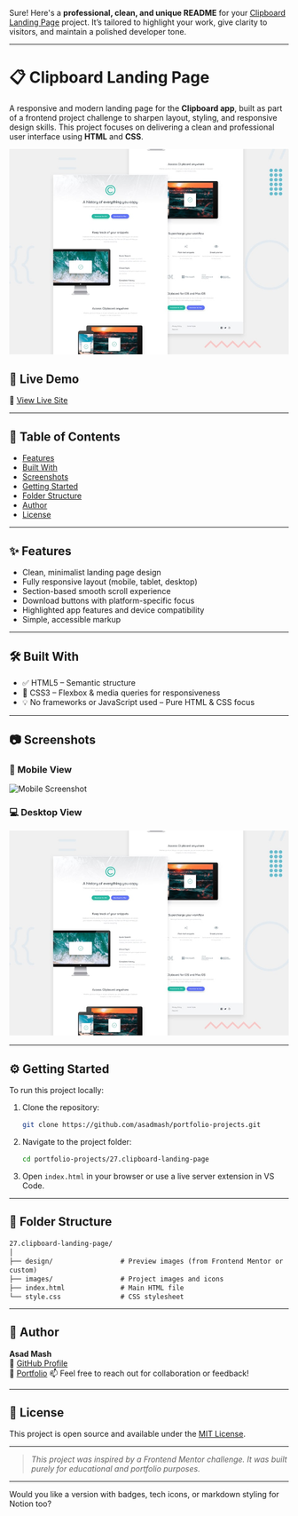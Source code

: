 Sure! Here's a **professional, clean, and unique README** for your [Clipboard Landing Page](https://github.com/asadmash/portfolio-projects/tree/master/27.clipboard-landing-page) project. It’s tailored to highlight your work, give clarity to visitors, and maintain a polished developer tone.

---

# 📋 Clipboard Landing Page

A responsive and modern landing page for the **Clipboard app**, built as part of a frontend project challenge to sharpen layout, styling, and responsive design skills. This project focuses on delivering a clean and professional user interface using **HTML** and **CSS**.

![Screenshot](./design/desktop-preview.jpg)

## 🚀 Live Demo

🔗 [View Live Site](https://asadmash.github.io/portfolio-projects/27.clipboard-landing-page/)  


---

## 📌 Table of Contents

- [Features](#-features)
- [Built With](#-built-with)
- [Screenshots](#-screenshots)
- [Getting Started](#-getting-started)
- [Folder Structure](#-folder-structure)
- [Author](#-author)
- [License](#-license)

---

## ✨ Features

- Clean, minimalist landing page design
- Fully responsive layout (mobile, tablet, desktop)
- Section-based smooth scroll experience
- Download buttons with platform-specific focus
- Highlighted app features and device compatibility
- Simple, accessible markup

---

## 🛠 Built With

- ✅ HTML5 – Semantic structure
- 🎨 CSS3 – Flexbox & media queries for responsiveness
- 💡 No frameworks or JavaScript used – Pure HTML & CSS focus

---

## 📷 Screenshots

### 📱 Mobile View
![Mobile Screenshot](./design/mobile-preview.jpg)

### 💻 Desktop View
![Desktop Screenshot](./design/desktop-preview.jpg)

---

## ⚙️ Getting Started

To run this project locally:

1. Clone the repository:
   ```bash
   git clone https://github.com/asadmash/portfolio-projects.git
   ```

2. Navigate to the project folder:
   ```bash
   cd portfolio-projects/27.clipboard-landing-page
   ```

3. Open `index.html` in your browser or use a live server extension in VS Code.

---

## 📁 Folder Structure

```
27.clipboard-landing-page/
│
├── design/                 # Preview images (from Frontend Mentor or custom)
├── images/                 # Project images and icons
├── index.html              # Main HTML file
└── style.css               # CSS stylesheet
```

---

## 👤 Author

**Asad Mash**  
🔗 [GitHub Profile](https://github.com/asadmash)  
💼 [Portfolio](https://asadmash.vercel.app/)
📫 Feel free to reach out for collaboration or feedback!

---

## 📄 License

This project is open source and available under the [MIT License](LICENSE).

---

> _This project was inspired by a Frontend Mentor challenge. It was built purely for educational and portfolio purposes._

---

Would you like a version with badges, tech icons, or markdown styling for Notion too?
